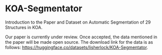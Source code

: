 # KOA-Segmentator
Introduction to the Paper and Dataset on Automatic Segmentation of 29 Structures in KOA.

Our paper is currently under review. Once accepted, the data mentioned in the paper will be made open source. 
The download link for the data is as follows: https://huggingface.co/datasets/lisherlock/KOA-Segmentator.
